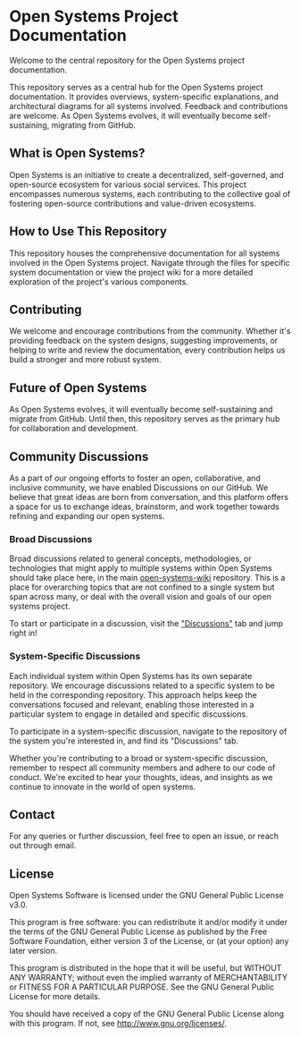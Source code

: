 # Open Systems Project Documentation

Welcome to the central repository for the Open Systems project documentation. 

This repository serves as a central hub for the Open Systems project documentation. It provides overviews, system-specific explanations, and architectural diagrams for all systems involved. Feedback and contributions are welcome. As Open Systems evolves, it will eventually become self-sustaining, migrating from GitHub.

## What is Open Systems?

Open Systems is an initiative to create a decentralized, self-governed, and open-source ecosystem for various social services. This project encompasses numerous systems, each contributing to the collective goal of fostering open-source contributions and value-driven ecosystems.

## How to Use This Repository

This repository houses the comprehensive documentation for all systems involved in the Open Systems project. Navigate through the files for specific system documentation or view the project wiki for a more detailed exploration of the project's various components.

## Contributing

We welcome and encourage contributions from the community. Whether it's providing feedback on the system designs, suggesting improvements, or helping to write and review the documentation, every contribution helps us build a stronger and more robust system.

## Future of Open Systems

As Open Systems evolves, it will eventually become self-sustaining and migrate from GitHub. Until then, this repository serves as the primary hub for collaboration and development.

## Community Discussions

As a part of our ongoing efforts to foster an open, collaborative, and inclusive community, we have enabled Discussions on our GitHub. We believe that great ideas are born from conversation, and this platform offers a space for us to exchange ideas, brainstorm, and work together towards refining and expanding our open systems.

### Broad Discussions

Broad discussions related to general concepts, methodologies, or technologies that might apply to multiple systems within Open Systems should take place here, in the main [open-systems-wiki](https://github.com/treoshae/open-systems-wiki) repository. This is a place for overarching topics that are not confined to a single system but span across many, or deal with the overall vision and goals of our open systems project.

To start or participate in a discussion, visit the ["Discussions"](https://github.com/treoshae/open-systems-wiki/discussions) tab and jump right in! 

### System-Specific Discussions

Each individual system within Open Systems has its own separate repository. We encourage discussions related to a specific system to be held in the corresponding repository. This approach helps keep the conversations focused and relevant, enabling those interested in a particular system to engage in detailed and specific discussions.

To participate in a system-specific discussion, navigate to the repository of the system you're interested in, and find its "Discussions" tab.

Whether you're contributing to a broad or system-specific discussion, remember to respect all community members and adhere to our code of conduct. We're excited to hear your thoughts, ideas, and insights as we continue to innovate in the world of open systems.

## Contact

For any queries or further discussion, feel free to open an issue, or reach out through email.

## License
Open Systems Software is licensed under the GNU General Public License v3.0. 

This program is free software: you can redistribute it and/or modify it under the terms of the GNU General Public License as published by the Free Software Foundation, either version 3 of the License, or (at your option) any later version.

This program is distributed in the hope that it will be useful, but WITHOUT ANY WARRANTY; without even the implied warranty of MERCHANTABILITY or FITNESS FOR A PARTICULAR PURPOSE. See the GNU General Public License for more details.

You should have received a copy of the GNU General Public License along with this program. If not, see <http://www.gnu.org/licenses/>.


